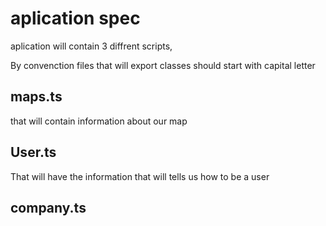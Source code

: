 # aplication spec
aplication will contain 3 diffrent scripts,

By convenction files that will export classes should start with capital letter


## maps.ts
that will contain information about our map

## User.ts
That will have the information that will tells us how to be a user

## company.ts